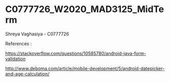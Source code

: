 # C0777726_W2020_MAD3125_MidTerm

Shreya Vaghasiya - C0777726

References : 

https://stackoverflow.com/questions/10585780/android-java-form-validation

http://www.deboma.com/article/mobile-development/5/android-datepicker-and-age-calculation/
